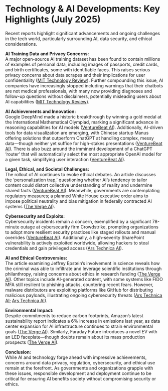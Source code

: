 # Technology & AI Developments: Key Highlights (July 2025)

Recent reports highlight significant advancements and ongoing challenges in the tech world, particularly surrounding AI, data security, and ethical considerations.

**AI Training Data and Privacy Concerns:**  
A major open-source AI training dataset has been found to contain millions of examples of personal data, including images of passports, credit cards, and birth certificates, some with identifiable faces. This raises serious privacy concerns about data scrapes and their implications for user confidentiality ([MIT Technology Review](https://www.technologyreview.com/2025/07/18/1120466/a-major-ai-training-data-set-contains-millions-of-examples-of-personal-data/)). Further compounding this issue, AI companies have increasingly stopped including warnings that their chatbots are not medical professionals, with many now providing diagnoses and follow-up questions without disclaimers, potentially misleading users about AI capabilities ([MIT Technology Review](https://www.technologyreview.com/2025/07/21/1120522/ai-companies-have-stopped-warning-you-that-their-chatbots-arent-doctors/)).

**AI Achievements and Innovation:**  
Google DeepMind made a historic breakthrough by winning a gold medal at the International Mathematical Olympiad, marking a significant advance in reasoning capabilities for AI models ([VentureBeat AI](https://venturebeat.com/ai/google-deepmind-makes-ai-history-with-gold-medal-win-at-worlds-toughest-math-competition/)). Additionally, AI-driven tools for data visualization are emerging, with Chinese startup Manus offering solutions that outperform ChatGPT at handling complex, messy data—though neither yet suffice for high-stakes presentations ([VentureBeat AI](https://venturebeat.com/data-infrastructure/chinese-startup-manus-challenges-chatgpt-in-data-visualization-which-should-enterprises-use/)). There is also buzz around the imminent development of a ChatGPT ‘router’ that will automatically select the most appropriate OpenAI model for a given task, simplifying user interaction ([VentureBeat AI](https://venturebeat.com/ai/a-chatgpt-router-that-automatically-selects-the-right-openai-model-for-your-job-appears-imminent/)).

**Legal, Ethical, and Societal Challenges:**  
The rollout of AI continues to evoke ethical debates. An article discusses the ‘personalization trap,’ questioning whether AI’s tendency to tailor content could distort collective understanding of reality and undermine shared facts ([VentureBeat AI](https://venturebeat.com/ai/weaving-reality-or-warping-it-the-personalization-trap-in-ai-systems/)). Meanwhile, governments are contemplating regulatory measures; a planned White House executive order aims to impose political neutrality and bias mitigation in federally contracted AI systems ([The Verge AI](https://www.wsj.com/tech/ai/white-house-prepares-executive-order-targeting-woke-ai-e68e8e24)).

**Cybersecurity and Exploits:**  
Cybersecurity incidents remain a concern, exemplified by a significant 78-minute outage at cybersecurity firm Crowdstrike, prompting organizations to adopt more resilient security practices like staged rollouts and manual overrides ([VentureBeat AI](https://venturebeat.com/security/how-crowdstrikes-78-minute-outage-reshaped-enterprise-cybersecurity/)). Additionally, a high-severity SharePoint vulnerability is actively exploited worldwide, allowing hackers to steal credentials and gain privileged access ([Ars Technica AI](https://arstechnica.com/security/2025/07/sharepoint-vulnerability-with-9-8-severity-rating-is-under-exploit-across-the-globe/)).

**AI and Ethical Controversies:**  
The article examining Jeffrey Epstein’s involvement in science reveals how the criminal was able to infiltrate and leverage scientific institutions through philanthropy, raising concerns about ethics in research funding ([The Verge AI](https://www.theverge.com/2019/9/19/20870858/jeffrey-epstein-science-philanthropy-donation-prestige-mit)). Other topics include AI-generated content, with some systems like FIDO MFA still resilient to phishing attacks, countering recent fears. However, malware distributors are exploiting platforms like GitHub for distributing malicious payloads, illustrating ongoing cybersecurity threats ([Ars Technica AI](https://arstechnica.com/security/2025/07/malware-as-a-service-caught-using-github-to-distribute-its-payloads/); [Ars Technica AI](https://arstechnica.com/security/2025/07/no-phishers-are-not-bypassing-fido-mfa-at-least-not-yet-heres-why/)).

**Environmental Impact:**  
Despite commitments to reduce carbon footprints, Amazon’s latest sustainability report indicates a 6% increase in emissions last year, as data center expansion for AI infrastructure continues to strain environmental goals ([The Verge AI](https://www.theverge.com/2024/7/10/24195707/amazons-carbon-emissions-fell-last-year)). Similarly, Faraday Future introduces a novel EV with an LED faceplate—though doubts remain about its mass production prospects ([The Verge AI](https://www.theverge.com/electric-cars/711000/faraday-future-fx-van-reveal-ai-face-grille)).

**Conclusion:**  
While AI and technology forge ahead with impressive achievements, concerns around data privacy, regulation, cybersecurity, and ethical use remain at the forefront. As governments and organizations grapple with these issues, responsible development and deployment continue to be critical for ensuring AI benefits society without compromising security or ethics.